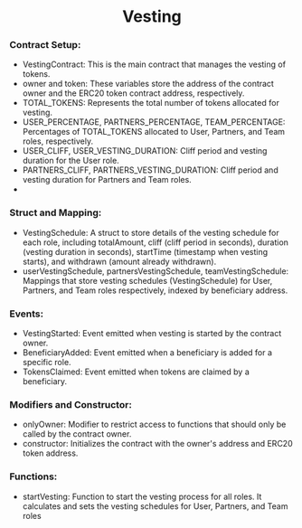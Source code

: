 <div align="center">
  <h1>Vesting</h1>
</div>

### Contract Setup:

- VestingContract: This is the main contract that manages the vesting of tokens.
- owner and token: These variables store the address of the contract owner and the ERC20 token contract address, respectively.
- TOTAL_TOKENS: Represents the total number of tokens allocated for vesting.
- USER_PERCENTAGE, PARTNERS_PERCENTAGE, TEAM_PERCENTAGE: Percentages of TOTAL_TOKENS allocated to User, Partners, and Team roles, respectively.
- USER_CLIFF, USER_VESTING_DURATION: Cliff period and vesting duration for the User role.
- PARTNERS_CLIFF, PARTNERS_VESTING_DURATION: Cliff period and vesting duration for Partners and Team roles.
- 
 ### Struct and Mapping:

- VestingSchedule: A struct to store details of the vesting schedule for each role, including totalAmount, cliff (cliff period in seconds), duration (vesting duration in seconds), startTime (timestamp when vesting starts), and withdrawn (amount already withdrawn).
- userVestingSchedule, partnersVestingSchedule, teamVestingSchedule: Mappings that store vesting schedules (VestingSchedule) for User, Partners, and Team roles respectively, indexed by beneficiary address.

### Events:

- VestingStarted: Event emitted when vesting is started by the contract owner.
- BeneficiaryAdded: Event emitted when a beneficiary is added for a specific role.
- TokensClaimed: Event emitted when tokens are claimed by a beneficiary.

### Modifiers and Constructor:

- onlyOwner: Modifier to restrict access to functions that should only be called by the contract owner.
- constructor: Initializes the contract with the owner's address and ERC20 token address.

### Functions:

- startVesting: Function to start the vesting process for all roles. It calculates and sets the vesting schedules for User, Partners, and Team roles
